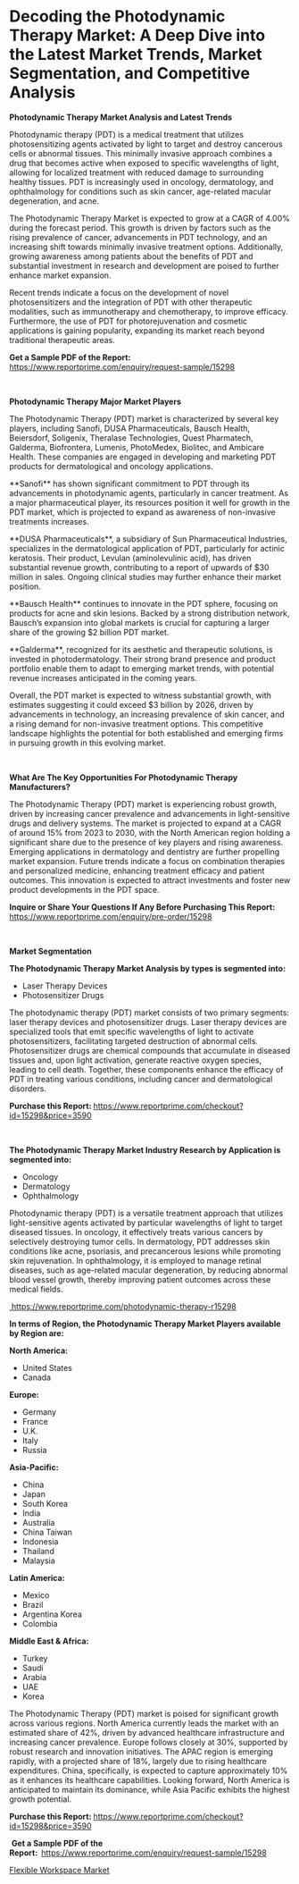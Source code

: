 <p><h1>Decoding the Photodynamic Therapy Market: A Deep Dive into the Latest Market Trends, Market Segmentation, and Competitive Analysis</h1></p><p><strong>Photodynamic Therapy Market Analysis and Latest Trends</strong></p>
<p><p>Photodynamic therapy (PDT) is a medical treatment that utilizes photosensitizing agents activated by light to target and destroy cancerous cells or abnormal tissues. This minimally invasive approach combines a drug that becomes active when exposed to specific wavelengths of light, allowing for localized treatment with reduced damage to surrounding healthy tissues. PDT is increasingly used in oncology, dermatology, and ophthalmology for conditions such as skin cancer, age-related macular degeneration, and acne.</p><p>The Photodynamic Therapy Market is expected to grow at a CAGR of 4.00% during the forecast period. This growth is driven by factors such as the rising prevalence of cancer, advancements in PDT technology, and an increasing shift towards minimally invasive treatment options. Additionally, growing awareness among patients about the benefits of PDT and substantial investment in research and development are poised to further enhance market expansion.</p><p>Recent trends indicate a focus on the development of novel photosensitizers and the integration of PDT with other therapeutic modalities, such as immunotherapy and chemotherapy, to improve efficacy. Furthermore, the use of PDT for photorejuvenation and cosmetic applications is gaining popularity, expanding its market reach beyond traditional therapeutic areas.</p></p>
<p><strong>Get a Sample PDF of the Report:&nbsp;</strong> <a href="https://www.reportprime.com/enquiry/request-sample/15298?utm_campaign=1902&utm_medium=2&utm_source=Github&utm_content=ia&utm_term=20032025&utm_id=photodynamic-therapy">https://www.reportprime.com/enquiry/request-sample/15298</a></p>
<p>&nbsp;</p>
<p><strong>Photodynamic Therapy Major Market Players</strong></p>
<p><p>The Photodynamic Therapy (PDT) market is characterized by several key players, including Sanofi, DUSA Pharmaceuticals, Bausch Health, Beiersdorf, Soligenix, Theralase Technologies, Quest Pharmatech, Galderma, Biofrontera, Lumenis, PhotoMedex, Biolitec, and Ambicare Health. These companies are engaged in developing and marketing PDT products for dermatological and oncology applications.</p><p>**Sanofi** has shown significant commitment to PDT through its advancements in photodynamic agents, particularly in cancer treatment. As a major pharmaceutical player, its resources position it well for growth in the PDT market, which is projected to expand as awareness of non-invasive treatments increases.</p><p>**DUSA Pharmaceuticals**, a subsidiary of Sun Pharmaceutical Industries, specializes in the dermatological application of PDT, particularly for actinic keratosis. Their product, Levulan (aminolevulinic acid), has driven substantial revenue growth, contributing to a report of upwards of $30 million in sales. Ongoing clinical studies may further enhance their market position.</p><p>**Bausch Health** continues to innovate in the PDT sphere, focusing on products for acne and skin lesions. Backed by a strong distribution network, Bausch’s expansion into global markets is crucial for capturing a larger share of the growing $2 billion PDT market.</p><p>**Galderma**, recognized for its aesthetic and therapeutic solutions, is invested in photodermatology. Their strong brand presence and product portfolio enable them to adapt to emerging market trends, with potential revenue increases anticipated in the coming years.</p><p>Overall, the PDT market is expected to witness substantial growth, with estimates suggesting it could exceed $3 billion by 2026, driven by advancements in technology, an increasing prevalence of skin cancer, and a rising demand for non-invasive treatment options. This competitive landscape highlights the potential for both established and emerging firms in pursuing growth in this evolving market.</p></p>
<p>&nbsp;</p>
<p><strong>What Are The Key Opportunities For Photodynamic Therapy Manufacturers?</strong></p>
<p><p>The Photodynamic Therapy (PDT) market is experiencing robust growth, driven by increasing cancer prevalence and advancements in light-sensitive drugs and delivery systems. The market is projected to expand at a CAGR of around 15% from 2023 to 2030, with the North American region holding a significant share due to the presence of key players and rising awareness. Emerging applications in dermatology and dentistry are further propelling market expansion. Future trends indicate a focus on combination therapies and personalized medicine, enhancing treatment efficacy and patient outcomes. This innovation is expected to attract investments and foster new product developments in the PDT space.</p></p>
<p><strong>Inquire or Share Your Questions If Any Before Purchasing This Report:</strong> <a href="https://www.reportprime.com/enquiry/pre-order/15298?utm_campaign=1902&utm_medium=2&utm_source=Github&utm_content=ia&utm_term=20032025&utm_id=photodynamic-therapy">https://www.reportprime.com/enquiry/pre-order/15298</a></p>
<p>&nbsp;</p>
<p><strong>Market Segmentation</strong></p>
<p><strong>The Photodynamic Therapy Market Analysis by types is segmented into:</strong></p>
<p><ul><li>Laser Therapy Devices</li><li>Photosensitizer Drugs</li></ul></p>
<p><p>The photodynamic therapy (PDT) market consists of two primary segments: laser therapy devices and photosensitizer drugs. Laser therapy devices are specialized tools that emit specific wavelengths of light to activate photosensitizers, facilitating targeted destruction of abnormal cells. Photosensitizer drugs are chemical compounds that accumulate in diseased tissues and, upon light activation, generate reactive oxygen species, leading to cell death. Together, these components enhance the efficacy of PDT in treating various conditions, including cancer and dermatological disorders.</p></p>
<p><strong>Purchase this Report:&nbsp;</strong><a href="https://www.reportprime.com/checkout?id=15298&price=3590&utm_campaign=1902&utm_medium=2&utm_source=Github&utm_content=ia&utm_term=20032025&utm_id=photodynamic-therapy">https://www.reportprime.com/checkout?id=15298&price=3590</a></p>
<p>&nbsp;</p>
<p><strong>The Photodynamic Therapy Market Industry Research by Application is segmented into:</strong></p>
<p><ul><li>Oncology</li><li>Dermatology</li><li>Ophthalmology</li></ul></p>
<p><p>Photodynamic therapy (PDT) is a versatile treatment approach that utilizes light-sensitive agents activated by particular wavelengths of light to target diseased tissues. In oncology, it effectively treats various cancers by selectively destroying tumor cells. In dermatology, PDT addresses skin conditions like acne, psoriasis, and precancerous lesions while promoting skin rejuvenation. In ophthalmology, it is employed to manage retinal diseases, such as age-related macular degeneration, by reducing abnormal blood vessel growth, thereby improving patient outcomes across these medical fields.</p></p>
<p><a href="https://www.reportprime.com/photodynamic-therapy-r15298?utm_campaign=1902&utm_medium=2&utm_source=Github&utm_content=ia&utm_term=20032025&utm_id=photodynamic-therapy">&nbsp;https://www.reportprime.com/photodynamic-therapy-r15298</a></p>
<p><strong>In terms of Region, the Photodynamic Therapy Market Players available by Region are:</strong></p>
<p>
    <p> <strong> North America: </strong>
        <ul>
            <li>United States</li>
            <li>Canada</li>
        </ul>
        </p> 
    <p> <strong> Europe: </strong>
        <ul>
            <li>Germany</li>
            <li>France</li>
            <li>U.K.</li>
            <li>Italy</li>
            <li>Russia</li>
        </ul>
        </p> 
    <p> <strong> Asia-Pacific: </strong>
        <ul>
            <li>China</li>
            <li>Japan</li>
            <li>South Korea</li>
            <li>India</li>
            <li>Australia</li>
            <li>China Taiwan</li>
            <li>Indonesia</li>
            <li>Thailand</li>
            <li>Malaysia</li>
        </ul>
        </p> 
    <p> <strong> Latin America: </strong>
        <ul>
            <li>Mexico</li>
            <li>Brazil</li>
            <li>Argentina Korea</li>
            <li>Colombia</li>
        </ul>
        </p> 
    <p> <strong> Middle East & Africa: </strong>
        <ul>
            <li>Turkey</li>
            <li>Saudi</li>
            <li>Arabia</li>
            <li>UAE</li>
            <li>Korea</li>
        </ul>
    </p>
    </p>
<p><p>The Photodynamic Therapy (PDT) market is poised for significant growth across various regions. North America currently leads the market with an estimated share of 42%, driven by advanced healthcare infrastructure and increasing cancer prevalence. Europe follows closely at 30%, supported by robust research and innovation initiatives. The APAC region is emerging rapidly, with a projected share of 18%, largely due to rising healthcare expenditures. China, specifically, is expected to capture approximately 10% as it enhances its healthcare capabilities. Looking forward, North America is anticipated to maintain its dominance, while Asia Pacific exhibits the highest growth potential.</p></p>
<p><strong>Purchase this Report: </strong><a href="https://www.reportprime.com/checkout?id=15298&price=3590&utm_campaign=1902&utm_medium=2&utm_source=Github&utm_content=ia&utm_term=20032025&utm_id=photodynamic-therapy">https://www.reportprime.com/checkout?id=15298&price=3590</a></p>
<p>&nbsp;<strong>Get a Sample PDF of the Report:&nbsp;&nbsp;</strong><a href="https://www.reportprime.com/enquiry/request-sample/15298?utm_campaign=1902&utm_medium=2&utm_source=Github&utm_content=ia&utm_term=20032025&utm_id=photodynamic-therapy">https://www.reportprime.com/enquiry/request-sample/15298</a></p>
<p><strong></strong></p>
<p><p><a href="https://github.com/kirstejuvet/Market-Research-Report-List-1/blob/main/flexible-workspace-market.md?utm_campaign=1902&utm_medium=2&utm_source=Github&utm_content=ia&utm_term=20032025&utm_id=photodynamic-therapy">Flexible Workspace Market</a></p></p>